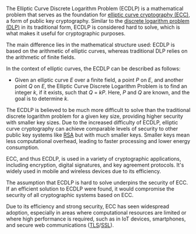 The Elliptic Curve Discrete Logarithm Problem (ECDLP) is a mathematical problem that serves as the foundation for [elliptic curve cryptography (ECC)](../cryptography/ecc.md), a form of public key cryptography. Similar to the [discrete logarithm problem (DLP)](../cryptography/dlp.md) in its traditional form, ECDLP is considered hard to solve, which is what makes it useful for cryptographic purposes.

The main difference lies in the mathematical structure used: ECDLP is based on the arithmetic of elliptic curves, whereas traditional DLP relies on the arithmetic of finite fields.

In the context of elliptic curves, the ECDLP can be described as follows:

- Given an elliptic curve $E$ over a finite field, a point $P$ on $E$, and another point $Q$ on $E$, the Elliptic Curve Discrete Logarithm Problem is to find an integer $k$, if it exists, such that $Q$ = $k$$P$. Here, $P$ and $Q$ are known, and the goal is to determine $k$.

The ECDLP is believed to be much more difficult to solve than the traditional discrete logarithm problem for a given key size, providing higher security with smaller key sizes. Due to the increased difficulty of ECDLP, elliptic curve cryptography can achieve comparable levels of security to other public key systems like [RSA](../cryptography/rsa.md) but with much smaller keys. Smaller keys mean less computational overhead, leading to faster processing and lower energy consumption.

ECC, and thus ECDLP, is used in a variety of cryptographic applications, including encryption, digital signatures, and key agreement protocols. It's widely used in mobile and wireless devices due to its efficiency.

The assumption that ECDLP is hard to solve underpins the security of ECC. If an efficient solution to ECDLP were found, it would compromise the security of all cryptographic systems based on ECC.

Due to its efficiency and strong security, ECC has seen widespread adoption, especially in areas where computational resources are limited or where high performance is required, such as in IoT devices, smartphones, and secure web communications ([TLS](../cryptography/tls.md)/[SSL](../cryptography/ssl.md)).

